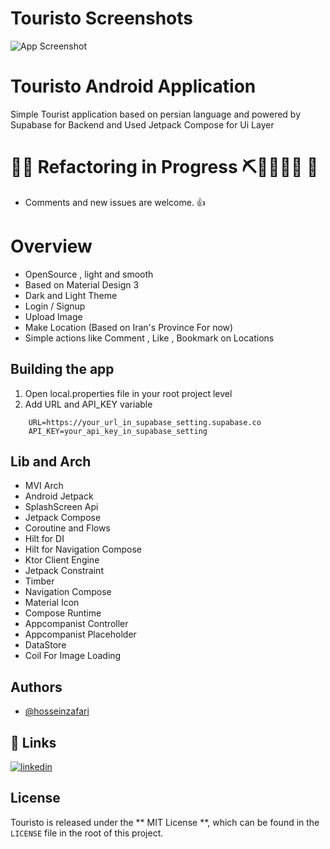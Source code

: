 
# Touristo Screenshots

![App Screenshot](https://user-images.githubusercontent.com/4358785/39079306-a5a409b6-44e5-11e8-8589-b4acd63b636e.jpg)


# Touristo Android Application 
Simple Tourist application based on persian language and powered by Supabase for Backend 
and Used Jetpack Compose for Ui Layer  

# 👷‍♀ Refactoring in Progress ⛏👷🔧️👷🔧 🚧
- Comments and new issues are welcome. 👍

# Overview
- OpenSource , light and smooth 
- Based on Material Design 3 
- Dark and Light Theme 
- Login / Signup 
- Upload Image 
- Make Location (Based on Iran's Province For now)
- Simple actions like Comment , Like , Bookmark on Locations 


## Building the app
1. Open local.properties file in your root project level 
2. Add URL and API_KEY variable  

```properties
    URL=https://your_url_in_supabase_setting.supabase.co
    API_KEY=your_api_key_in_supabase_setting 
```

## Lib and Arch 
- MVI Arch 
- Android Jetpack 
- SplashScreen Api 
- Jetpack Compose 
- Coroutine and Flows 
- Hilt for DI 
- Hilt for Navigation Compose  
- Ktor Client Engine 
- Jetpack Constraint 
- Timber 
- Navigation Compose 
- Material Icon 
- Compose Runtime 
- Appcompanist Controller 
- Appcompanist Placeholder 
- DataStore 
- Coil For Image Loading 

## Authors

- [@hosseinzafari](https://www.github.com/hosseinzafari)


## 🔗 Links
[![linkedin](https://img.shields.io/badge/linkedin-0A66C2?style=for-the-badge&logo=linkedin&logoColor=white)](https://www.linkedin.com/hossein-zafari)
 
## License 
Touristo is released under the ** MIT License **, which can be found in the `LICENSE` file in the root of this project.

